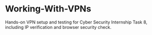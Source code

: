 # Working-With-VPNs
Hands-on VPN setup and testing for Cyber Security Internship Task 8, including IP verification and browser security check.
